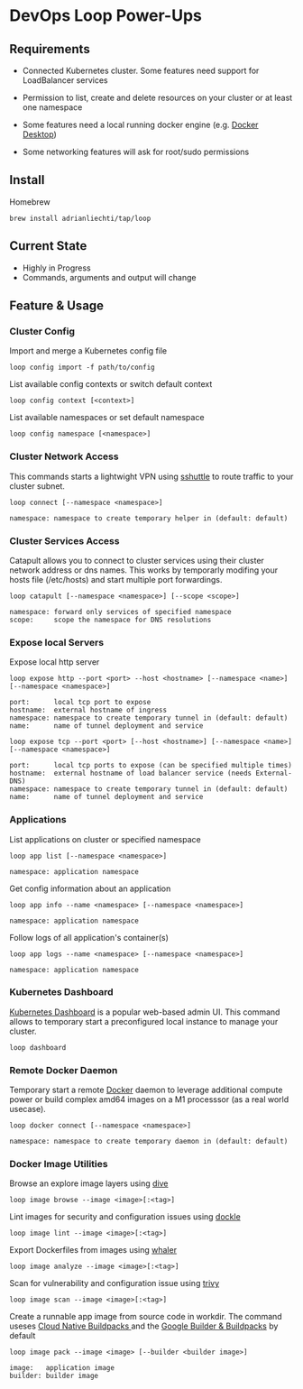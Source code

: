 # DevOps Loop Power-Ups

## Requirements

- Connected Kubernetes cluster.
  Some features need support for LoadBalancer services

- Permission to list, create and delete resources on your cluster or at least one namespace

- Some features need a local running docker engine
  (e.g. [Docker Desktop](https://docs.docker.com/get-docker/))

- Some networking features will ask for root/sudo permissions


## Install

Homebrew

```
brew install adrianliechti/tap/loop
```


## Current State

- Highly in Progress
- Commands, arguments and output will change


## Feature & Usage

### Cluster Config

Import and merge a Kubernetes config file

```
loop config import -f path/to/config
```

List available config contexts or switch default context

```
loop config context [<context>]
```

List available namespaces or set default namespace

```
loop config namespace [<namespace>]
```


### Cluster Network Access

This commands starts a lightwight VPN using [sshuttle](https://github.com/sshuttle/sshuttle) to route traffic to your cluster subnet.

```
loop connect [--namespace <namespace>]

namespace: namespace to create temporary helper in (default: default)
```


### Cluster Services Access

Catapult allows you to connect to cluster services using their cluster network address or dns names.
This works by temporarly modifing your hosts file (/etc/hosts) and start multiple port forwardings.

```
loop catapult [--namespace <namespace>] [--scope <scope>]

namespace: forward only services of specified namespace
scope:     scope the namespace for DNS resolutions
```

### Expose local Servers

Expose local http server

```
loop expose http --port <port> --host <hostname> [--namespace <name>] [--namespace <namespace>]

port:      local tcp port to expose
hostname:  external hostname of ingress
namespace: namespace to create temporary tunnel in (default: default)
name:      name of tunnel deployment and service
```

```
loop expose tcp --port <port> [--host <hostname>] [--namespace <name>] [--namespace <namespace>]

port:      local tcp ports to expose (can be specified multiple times)
hostname:  external hostname of load balancer service (needs External-DNS)
namespace: namespace to create temporary tunnel in (default: default)
name:      name of tunnel deployment and service
```


### Applications

List applications on cluster or specified namespace

```
loop app list [--namespace <namespace>]

namespace: application namespace
```

Get config information about an application

```
loop app info --name <namespace> [--namespace <namespace>]

namespace: application namespace
```

Follow logs of all application's container(s)

```
loop app logs --name <namespace> [--namespace <namespace>]

namespace: application namespace
```


### Kubernetes Dashboard

[Kubernetes Dashboard](https://github.com/kubernetes/dashboard) is a popular web-based admin UI.
This command allows to temporary start a preconfigured local instance to manage your cluster.

```
loop dashboard
```


### Remote Docker Daemon

Temporary start a remote [Docker](https://www.docker.com/) daemon to leverage additional compute power or build complex amd64 images on a M1 processsor (as a real world usecase).

```
loop docker connect [--namespace <namespace>]

namespace: namespace to create temporary daemon in (default: default)
```


### Docker Image Utilities

Browse an explore image layers using [dive](https://github.com/wagoodman/dive)

```
loop image browse --image <image>[:<tag>]
```

Lint images for security and configuration issues using [dockle](https://github.com/goodwithtech/dockle)

```
loop image lint --image <image>[:<tag>]
```

Export Dockerfiles from images using
[whaler](https://github.com/P3GLEG/Whaler)

```
loop image analyze --image <image>[:<tag>]
```

Scan for vulnerability and configuration issue using
[trivy](https://github.com/aquasecurity/trivy)

```
loop image scan --image <image>[:<tag>]
```

Create a runnable app image from source code in workdir. The command useses [Cloud Native Buildpacks
](https://buildpacks.io/) and the [Google Builder & Buildpacks](https://github.com/GoogleCloudPlatform/buildpacks) by default

```
loop image pack --image <image> [--builder <builder image>]

image:   application image
builder: builder image
```